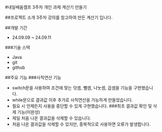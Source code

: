 #내일배움캠프 3주차 개인 과제 
계산기 만들기


##프로젝트 소개
3주차 강의를 참고하여 만든 계산기 입니다.
<br>

##개발 기간
* 24.09.09 ~ 24.09.11

###기술 스택
- Java
- git
- github
  


##주요 기능
###사칙연산 기능
- switch문을 사용하여 조건에 맞는 덧셈, 뺄셈, 나눗셈, 곱셈을 기능을 구현했습니다.
- while문으로 결과값 이후 추가로 사칙연산을 가능하게 만들었습니다.
- 필요 시 언제든지 사용을 중단할 수 있게 구현했습니다.
###최초 결과값 확인 및 삭제 기능(미완성)
- 제일 처음 나온 결과값을 삭제할 수 있습니다.
- 처음 나온 결과값을 삭제할 수 있지만, 중복적으로 사용하면 오류가 발생합니다.
